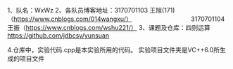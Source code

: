 1、队名：WxWz
2、各队员博客地址：3170701103 王旭(171)（https://www.cnblogs.com/014wangxu/）
　　　　　　　　　 3170701104 王振（https://www.cnblogs.com/wshu221/）
3、课题及仓库：四则运算 https://github.com/jdbcsy/yunsuan

4.仓库中，实验代码.cpp是本实验所用的代码。
实验项目文件夹是VC++6.0所生成的项目文件